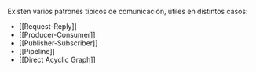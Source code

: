Existen varios patrones típicos de comunicación, útiles en distintos casos:

- [[Request-Reply]]
- [[Producer-Consumer]]
- [[Publisher-Subscriber]]
- [[Pipeline]]
- [[Direct Acyclic Graph]]
